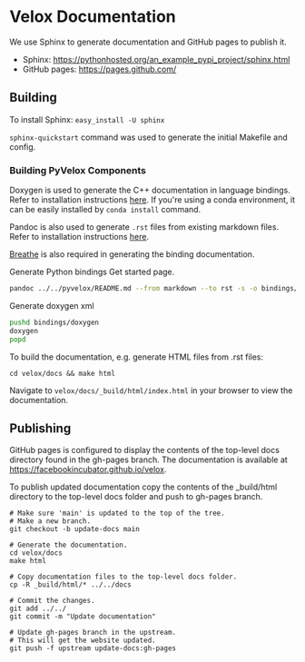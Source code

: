 # Velox Documentation

We use Sphinx to generate documentation and GitHub pages to publish it.
- Sphinx: https://pythonhosted.org/an_example_pypi_project/sphinx.html
- GitHub pages: https://pages.github.com/

## Building

To install Sphinx: `easy_install -U sphinx`

`sphinx-quickstart` command was used to generate the initial Makefile and config.

### Building PyVelox Components

Doxygen is used to generate the C++ documentation in language bindings. 
Refer to installation instructions [here](https://www.doxygen.nl/manual/install.html).
If you're using a conda environment, it can be easily installed by `conda install` command.

Pandoc is also used to generate `.rst` files from existing markdown files. Refer to installation
instructions [here](https://pandoc.org/installing.html).

[Breathe](https://github.com/breathe-doc/breathe) is also required in generating the binding documentation.

Generate Python bindings Get started page.

```bash
pandoc ../../pyvelox/README.md --from markdown --to rst -s -o bindings/python/README_generated_pyvelox.rst
```

Generate doxygen xml

```bash
pushd bindings/doxygen
doxygen
popd
```

To build the documentation, e.g. generate HTML files from .rst files:

`cd velox/docs && make html`

Navigate to
`velox/docs/_build/html/index.html` in your browser to view the documentation.

## Publishing

GitHub pages is configured to display the contents of the top-level docs directory
found in the gh-pages branch. The documentation is available at
https://facebookincubator.github.io/velox.

To publish updated documentation copy the contents of the _build/html
directory to the top-level docs folder and push to gh-pages branch.

```
# Make sure 'main' is updated to the top of the tree.
# Make a new branch.
git checkout -b update-docs main

# Generate the documentation.
cd velox/docs
make html

# Copy documentation files to the top-level docs folder.
cp -R _build/html/* ../../docs

# Commit the changes.
git add ../../
git commit -m "Update documentation"

# Update gh-pages branch in the upstream.
# This will get the website updated.
git push -f upstream update-docs:gh-pages
```
